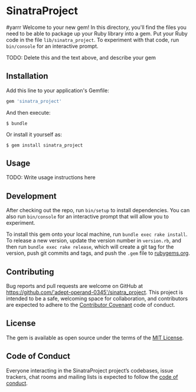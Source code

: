 # SinatraProject
#yarrr
Welcome to your new gem! In this directory, you'll find the files you need to be able to package up your Ruby library into a gem. Put your Ruby code in the file `lib/sinatra_project`. To experiment with that code, run `bin/console` for an interactive prompt.

TODO: Delete this and the text above, and describe your gem

## Installation

Add this line to your application's Gemfile:

```ruby
gem 'sinatra_project'
```

And then execute:

    $ bundle

Or install it yourself as:

    $ gem install sinatra_project

## Usage

TODO: Write usage instructions here

## Development

After checking out the repo, run `bin/setup` to install dependencies. You can also run `bin/console` for an interactive prompt that will allow you to experiment.

To install this gem onto your local machine, run `bundle exec rake install`. To release a new version, update the version number in `version.rb`, and then run `bundle exec rake release`, which will create a git tag for the version, push git commits and tags, and push the `.gem` file to [rubygems.org](https://rubygems.org).

## Contributing

Bug reports and pull requests are welcome on GitHub at https://github.com/'adept-operand-0345'/sinatra_project. This project is intended to be a safe, welcoming space for collaboration, and contributors are expected to adhere to the [Contributor Covenant](http://contributor-covenant.org) code of conduct.

## License

The gem is available as open source under the terms of the [MIT License](https://opensource.org/licenses/MIT).

## Code of Conduct

Everyone interacting in the SinatraProject project’s codebases, issue trackers, chat rooms and mailing lists is expected to follow the [code of conduct](https://github.com/'adept-operand-0345'/sinatra_project/blob/master/CODE_OF_CONDUCT.md).
